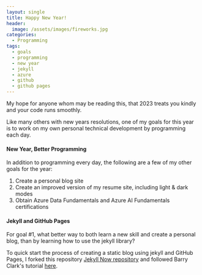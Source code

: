 ```yaml
---
layout: single
title: Happy New Year!
header:
  image: /assets/images/fireworks.jpg
categories:
  - Programming
tags:
  - goals
  - programming
  - new year
  - jekyll
  - azure
  - github
  - github pages
---
```


My hope for anyone whom may be reading this, that 2023 treats you kindly and your code runs smoothly.

Like many others with new years resolutions, one of my goals for this year is to work on my own personal technical development by programming each day.

#### New Year, Better Programming

In addition to programming every day, the following are a few of my other goals for the year:

1. Create a personal blog site
2. Create an improved version of my resume site, including light & dark modes
3. Obtain Azure Data Fundamentals and Azure AI Fundamentals certifications

#### Jekyll and GitHub Pages

For goal #1, what better way to both learn a new skill and create a personal blog, than by learning how to use the jekyll library?

To quick start the process of creating a static blog using jekyll and GitHub Pages, I forked this repository [Jekyll Now repository](https://github.com/barryclark/jekyll-now) and followed Barry Clark's tutorial [here](https://www.smashingmagazine.com/2014/08/build-blog-jekyll-github-pages/).
